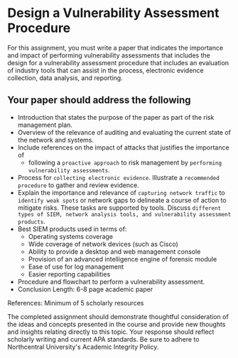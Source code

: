 # Design a Vulnerability Assessment Procedure

For this assignment, you must write a paper that indicates the importance and impact of performing vulnerability assessments that includes the design for a vulnerability assessment procedure that includes an evaluation of industry tools that can assist in the process, electronic evidence collection, data analysis, and reporting.

## Your paper should address the following

- Introduction that states the purpose of the paper as part of the risk management plan.
- Overview of the relevance of auditing and evaluating the current state of the network and systems.
- Include references on the impact of attacks that justifies the importance of
  - following a `proactive approach` to risk management by `performing vulnerability assessments`.
- Process for `collecting electronic evidence`. Illustrate a `recommended procedure` to gather and review evidence.
- Explain the importance and relevance of `capturing network traffic` to `identify weak spots` or network gaps to delineate a course of action to mitigate risks. These tasks are supported by tools. Discuss `different types of SIEM, network analysis tools, and vulnerability assessment products`.
- Best SIEM products used in terms of:
  - Operating systems coverage
  - Wide coverage of network devices (such as Cisco)
  - Ability to provide a desktop and web management console
  - Provision of an advanced intelligence engine of forensic module
  - Ease of use for log management
  - Easier reporting capabilities
- Procedure and flowchart to perform a vulnerability assessment.
- Conclusion
Length: 6-8 page academic paper

References: Minimum of 5 scholarly resources

The completed assignment should demonstrate thoughtful consideration of the ideas and concepts presented in the course and provide new thoughts and insights relating directly to this topic. Your response should reflect scholarly writing and current APA standards. Be sure to adhere to Northcentral University's Academic Integrity Policy.
